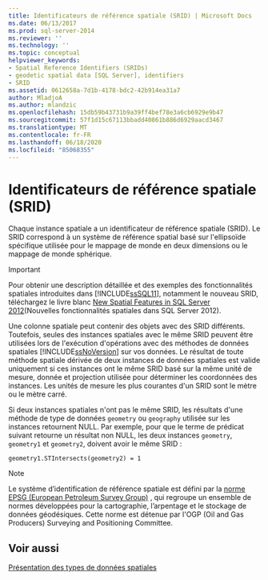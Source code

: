 ```yaml
---
title: Identificateurs de référence spatiale (SRID) | Microsoft Docs
ms.date: 06/13/2017
ms.prod: sql-server-2014
ms.reviewer: ''
ms.technology: ''
ms.topic: conceptual
helpviewer_keywords:
- Spatial Reference Identifiers (SRIDs)
- geodetic spatial data [SQL Server], identifiers
- SRID
ms.assetid: 0612658a-7d1b-4178-bdc2-42b914ea31a7
author: MladjoA
ms.author: mlandzic
ms.openlocfilehash: 15db59b43731b9a39ff4bef78e3a6cb6929e9b47
ms.sourcegitcommit: 57f1d15c67113bbadd40861b886d6929aacd3467
ms.translationtype: MT
ms.contentlocale: fr-FR
ms.lasthandoff: 06/18/2020
ms.locfileid: "85068355"
---
```

# <a name="spatial-reference-identifiers-srids"></a>Identificateurs de référence spatiale (SRID)
  Chaque instance spatiale a un identificateur de référence spatiale (SRID). Le SRID correspond à un système de référence spatial basé sur l'ellipsoïde spécifique utilisée pour le mappage de monde en deux dimensions ou le mappage de monde sphérique.  
  
> [!IMPORTANT]  
>  Pour obtenir une description détaillée et des exemples des fonctionnalités spatiales introduites dans [!INCLUDE[ssSQL11](../../includes/sssql11-md.md)], notamment le nouveau SRID, téléchargez le livre blanc [New Spatial Features in SQL Server 2012](https://go.microsoft.com/fwlink/?LinkId=226407)(Nouvelles fonctionnalités spatiales dans SQL Server 2012).  
  
 Une colonne spatiale peut contenir des objets avec des SRID différents. Toutefois, seules des instances spatiales avec le même SRID peuvent être utilisées lors de l'exécution d'opérations avec des méthodes de données spatiales [!INCLUDE[ssNoVersion](../../includes/ssnoversion-md.md)] sur vos données. Le résultat de toute méthode spatiale dérivée de deux instances de données spatiales est valide uniquement si ces instances ont le même SRID basé sur la même unité de mesure, donnée et projection utilisée pour déterminer les coordonnées des instances. Les unités de mesure les plus courantes d'un SRID sont le mètre ou le mètre carré.  
  
 Si deux instances spatiales n'ont pas le même SRID, les résultats d'une méthode de type de données `geometry` ou `geography` utilisée sur les instances retournent NULL. Par exemple, pour que le terme de prédicat suivant retourne un résultat non NULL, les deux instances `geometry`, `geometry1` et `geometry2`, doivent avoir le même SRID :  
  
 `geometry1.STIntersects(geometry2) = 1`  
  
> [!NOTE]  
>  Le système d’identification de référence spatiale est défini par la [norme EPSG (European Petroleum Survey Group)](https://go.microsoft.com/fwlink/?LinkId=99349) , qui regroupe un ensemble de normes développées pour la cartographie, l’arpentage et le stockage de données géodésiques. Cette norme est détenue par l'OGP (Oil and Gas Producers) Surveying and Positioning Committee.  
  
## <a name="see-also"></a>Voir aussi  
 [Présentation des types de données spatiales](spatial-data-types-overview.md)  
  
  
